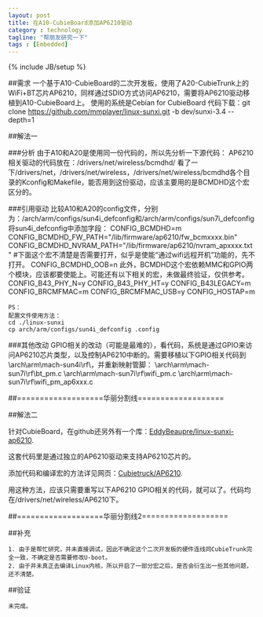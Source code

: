 ```yaml
---
layout: post
title: 在A10-CubieBoard添加AP6210驱动
category : technology
tagline: "帮朋友研究一下"
tags : [Embedded]
---
```

{% include JB/setup %}

##需求
	一个基于A10-CubieBoard的二次开发板，使用了A20-CubieTrunk上的WiFi+BT芯片AP6210，同样通过SDIO方式访问AP6210，需要将AP6210驱动移植到A10-CubieBoard上。
	使用的系统是Cebian for CubieBoard
	代码下载：git clone https://github.com/mmplayer/linux-sunxi.git -b dev/sunxi-3.4 --depth=1

##解法一	
 
###分析
	由于A10和A20是使用同一份代码的，所以先分析一下源代码：
    AP6210相关驱动的代码放在：/drivers/net/wireless/bcmdhd/
    看了一下/drivers/net，/drivers/net/wireless，/drivers/net/wireless/bcmdhd各个目录的Kconfig和Makefile，能否用到这份驱动，应该主要用的是BCMDHD这个宏区分的。

	 
###引用驱动
	比较A10和A20的config文件，分别为：/arch/arm/configs/sun4i_defconfig和/arch/arm/configs/sun7i_defconfig
    将sun4i_defconfig中添加字段：
	CONFIG_BCMDHD=m
	CONFIG_BCMDHD_FW_PATH="/lib/firmware/ap6210/fw_bcmxxxx.bin"
	CONFIG_BCMDHD_NVRAM_PATH="/lib/firmware/ap6210/nvram_apxxxx.txt"
	#下面这个宏不清楚是否需要打开，似乎是使能“通过wifi远程开机”功能的，先不打开。
	CONFIG_BCMDHD_OOB=n
	此外，BCMDHD这个宏依赖MMC和GPIO两个模块，应该都要使能上。可能还有以下相关的宏，未做最终验证，仅供参考。
	CONFIG_B43_PHY_N=y
	CONFIG_B43_PHY_HT=y
	CONFIG_B43LEGACY=m
	CONFIG_BRCMFMAC=m
	CONFIG_BRCMFMAC_USB=y
	CONFIG_HOSTAP=m
	
	PS：
	配置文件使用方法：
    cd ./linux-sunxi
	cp arch/arm/configs/sun4i_defconfig .config


###其他改动
	GPIO相关的改动（可能是最难的），看代码，系统是通过GPIO来访问AP6210芯片类型，以及控制AP6210中断的。需要移植以下GPIO相关代码到\arch\arm\mach-sun4i\rf\，并重新映射管脚：
        \arch\arm\mach-sun7i\rf\bt_pm.c
        \arch\arm\mach-sun7i\rf\wifi_pm.c
        \arch\arm\mach-sun7i\rf\wifi_pm_ap6xxx.c
	
##===================华丽分割线===================

##解法二

针对CubieBoard，在github还另外有一个库：[EddyBeaupre/linux-sunxi-ap6210](https://github.com/EddyBeaupre/linux-sunxi-ap6210 "With a Title").

这套代码里是通过独立的AP6210驱动来支持AP6210芯片的。

添加代码和编译宏的方法详见网页：[Cubietruck/AP6210](http://linux-sunxi.org/Cubietruck/AP6210 "With a Title").

用这种方法，应该只需要重写以下AP6210 GPIO相关的代码，就可以了。代码均在/drivers/net/wireless/AP6210下。

##===================华丽分割线2===================

##补充

	1. 由于是帮忙研究，并未直接调试，因此不确定这个二次开发板的硬件连线同CubieTrunk完全一致，不确定是否需要修改U-boot。
	2. 由于并未真正去编译Linux内核，所以开启了一部分宏之后，是否会衍生出一些其他问题，还不清楚。

##验证

	未完成。

